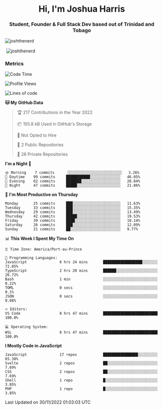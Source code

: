 <h1 align="center">Hi, I'm Joshua Harris</h1>
<h3 align="center">Student, Founder & Full Stack Dev based out of Trinidad and Tobago</h3>

<p align="left"> <img src="https://komarev.com/ghpvc/?username=JoshTheDeveloperr" alt="joshthenerd" /> </p>

<p>&nbsp;<img align="center" src="https://github-readme-stats.vercel.app/api?username=JoshTheDeveloperr&show_icons=true&count_private=true" alt="joshthenerd" /></p>

### Metrics

<!--START_SECTION:waka-->
![Code Time](http://img.shields.io/badge/Code%20Time-44%20hrs%2039%20mins-blue)

![Profile Views](http://img.shields.io/badge/Profile%20Views-0-blue)

![Lines of code](https://img.shields.io/badge/From%20Hello%20World%20I%27ve%20Written--1%20Million%20lines%20of%20code-blue)

**🐱 My GitHub Data** 

> 🏆 217 Contributions in the Year 2022
 > 
> 📦 155.8 kB Used in GitHub's Storage 
 > 
> 🚫 Not Opted to Hire
 > 
> 📜 2 Public Repositories 
 > 
> 🔑 26 Private Repositories  
 > 
**I'm a Night 🦉** 

```text
🌞 Morning    7 commits      ░░░░░░░░░░░░░░░░░░░░░░░░░   3.26% 
🌆 Daytime    99 commits     ███████████░░░░░░░░░░░░░░   46.05% 
🌃 Evening    62 commits     ███████░░░░░░░░░░░░░░░░░░   28.84% 
🌙 Night      47 commits     █████░░░░░░░░░░░░░░░░░░░░   21.86%

```
📅 **I'm Most Productive on Thursday** 

```text
Monday       25 commits     ███░░░░░░░░░░░░░░░░░░░░░░   11.63% 
Tuesday      33 commits     ███░░░░░░░░░░░░░░░░░░░░░░   15.35% 
Wednesday    29 commits     ███░░░░░░░░░░░░░░░░░░░░░░   13.49% 
Thursday     42 commits     █████░░░░░░░░░░░░░░░░░░░░   19.53% 
Friday       39 commits     ████░░░░░░░░░░░░░░░░░░░░░   18.14% 
Saturday     26 commits     ███░░░░░░░░░░░░░░░░░░░░░░   12.09% 
Sunday       21 commits     ██░░░░░░░░░░░░░░░░░░░░░░░   9.77%

```


📊 **This Week I Spent My Time On** 

```text
⌚︎ Time Zone: America/Port-au-Prince

💬 Programming Languages: 
JavaScript               6 hrs 24 mins       ██████████████████░░░░░░░   72.85% 
TypeScript               2 hrs 20 mins       ██████░░░░░░░░░░░░░░░░░░░   26.72% 
Bash                     1 min               ░░░░░░░░░░░░░░░░░░░░░░░░░   0.22% 
TOML                     0 secs              ░░░░░░░░░░░░░░░░░░░░░░░░░   0.1% 
JSON                     0 secs              ░░░░░░░░░░░░░░░░░░░░░░░░░   0.08%

🔥 Editors: 
VS Code                  8 hrs 47 mins       █████████████████████████   100.0%

💻 Operating System: 
WSL                      8 hrs 47 mins       █████████████████████████   100.0%

```

**I Mostly Code in JavaScript** 

```text
JavaScript               17 repos            ████████████████░░░░░░░░░   65.38% 
Svelte                   2 repos             ██░░░░░░░░░░░░░░░░░░░░░░░   7.69% 
CSS                      2 repos             ██░░░░░░░░░░░░░░░░░░░░░░░   7.69% 
Shell                    1 repo              █░░░░░░░░░░░░░░░░░░░░░░░░   3.85% 
PHP                      1 repo              █░░░░░░░░░░░░░░░░░░░░░░░░   3.85%

```



 Last Updated on 30/11/2022 01:03:03 UTC
<!--END_SECTION:waka-->
